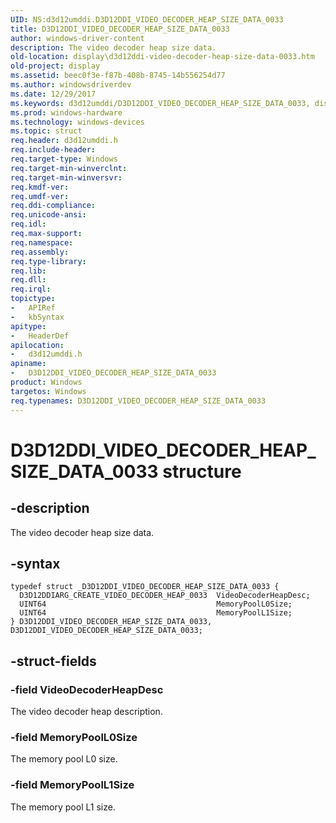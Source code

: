 ```yaml
---
UID: NS:d3d12umddi.D3D12DDI_VIDEO_DECODER_HEAP_SIZE_DATA_0033
title: D3D12DDI_VIDEO_DECODER_HEAP_SIZE_DATA_0033
author: windows-driver-content
description: The video decoder heap size data.
old-location: display\d3d12ddi-video-decoder-heap-size-data-0033.htm
old-project: display
ms.assetid: beec0f3e-f87b-408b-8745-14b556254d77
ms.author: windowsdriverdev
ms.date: 12/29/2017
ms.keywords: d3d12umddi/D3D12DDI_VIDEO_DECODER_HEAP_SIZE_DATA_0033, display.d3d12ddi-video-decoder-heap-size-data-0033, D3D12DDI_VIDEO_DECODER_HEAP_SIZE_DATA_0033 structure [Display Devices], D3D12DDI_VIDEO_DECODER_HEAP_SIZE_DATA_0033
ms.prod: windows-hardware
ms.technology: windows-devices
ms.topic: struct
req.header: d3d12umddi.h
req.include-header: 
req.target-type: Windows
req.target-min-winverclnt: 
req.target-min-winversvr: 
req.kmdf-ver: 
req.umdf-ver: 
req.ddi-compliance: 
req.unicode-ansi: 
req.idl: 
req.max-support: 
req.namespace: 
req.assembly: 
req.type-library: 
req.lib: 
req.dll: 
req.irql: 
topictype:
-	APIRef
-	kbSyntax
apitype:
-	HeaderDef
apilocation:
-	d3d12umddi.h
apiname:
-	D3D12DDI_VIDEO_DECODER_HEAP_SIZE_DATA_0033
product: Windows
targetos: Windows
req.typenames: D3D12DDI_VIDEO_DECODER_HEAP_SIZE_DATA_0033
---
```


# D3D12DDI_VIDEO_DECODER_HEAP_SIZE_DATA_0033 structure


## -description


The video decoder heap size data.


## -syntax


````
typedef struct _D3D12DDI_VIDEO_DECODER_HEAP_SIZE_DATA_0033 {
  D3D12DDIARG_CREATE_VIDEO_DECODER_HEAP_0033  VideoDecoderHeapDesc;
  UINT64                                      MemoryPoolL0Size;
  UINT64                                      MemoryPoolL1Size;
} D3D12DDI_VIDEO_DECODER_HEAP_SIZE_DATA_0033, D3D12DDI_VIDEO_DECODER_HEAP_SIZE_DATA_0033;
````


## -struct-fields




### -field VideoDecoderHeapDesc

The video decoder heap description.


### -field MemoryPoolL0Size

The memory pool L0 size.


### -field MemoryPoolL1Size

The memory pool L1 size.

